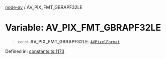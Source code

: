 [node-av](../globals.md) / AV\_PIX\_FMT\_GBRAPF32LE

# Variable: AV\_PIX\_FMT\_GBRAPF32LE

> `const` **AV\_PIX\_FMT\_GBRAPF32LE**: [`AVPixelFormat`](../type-aliases/AVPixelFormat.md)

Defined in: [constants.ts:1173](https://github.com/seydx/av/blob/f8631fc881b394300b1479f511d55cf1c370a87f/src/constants/constants.ts#L1173)
